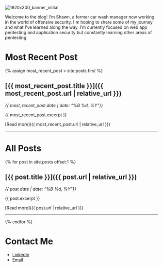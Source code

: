 ![1920x300_banner_initial](https://github.com/user-attachments/assets/f3263e2a-d729-46ef-a5ec-36abc4526c71)


Welcome to the blog! I'm Shawn, a former car wash manager now working in the world of offensive security. I'm hoping to share some of my journey and what I've learned along the way. I'm currently focused on web app pentesting and application security but constantly learning other areas of pentesting.

# Most Recent Post

{% assign most_recent_post = site.posts.first %}

## [{{ most_recent_post.title }}]({{ most_recent_post.url | relative_url }})
*{{ most_recent_post.date | date: "%B %d, %Y"}}*

{{ most_recent_post.excerpt }}

[Read more]({{ most_recent_post.url | relative_url }})

---

# All Posts

{% for post in site.posts offset:1 %}
## [{{ post.title }}]({{ post.url | relative_url }})
*{{ post.date | date: "%B %d, %Y"}}*

{{ post.excerpt }}

[Read more]({{ post.url | relative_url }})

---
{% endfor %}

# Contact Me

- [LinkedIn](https://www.linkedin.com/in/shawn-szczepkowski/)
- [Email](mailto:shawnszczepkowski@gmail.com)
